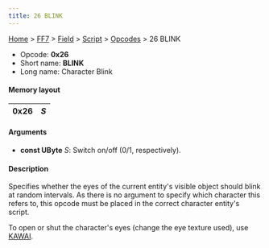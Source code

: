 ```yaml
---
title: 26 BLINK
---
```


[Home](../../../../Main%20Page.md.md) > [FF7](../../../../FF7.md) > [Field](../../../Field.md) > [Script](../../Script.md) > [Opcodes](../Opcodes.md) > 26 BLINK

-   Opcode: **0x26**
-   Short name: **BLINK**
-   Long name: Character Blink

#### Memory layout

| 0x26 | *S* |
|------|-----|

#### Arguments

-   **const UByte** *S*: Switch on/off (0/1, respectively).

#### Description

Specifies whether the eyes of the current entity's visible object should
blink at random intervals. As there is no argument to specify which
character this refers to, this opcode must be placed in the correct
character entity's script.

To open or shut the character's eyes (change the eye texture used), use
[KAWAI][].

  [KAWAI]: 28%20KAWAI.md "wikilink"
